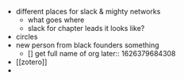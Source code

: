 - different places for slack & mighty networks
	- what goes where
	- slack for chapter leads it looks like?
- circles
- new person from black founders something
	- [] get full name of org
	  later:: 1626379684308
- [[zotero]]
-